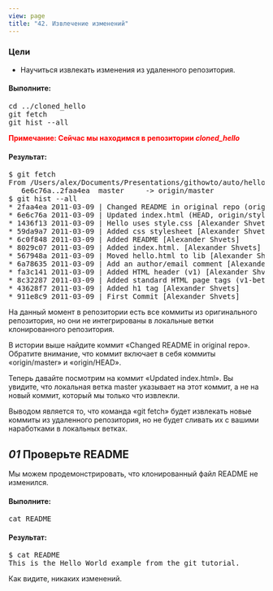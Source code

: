 ```yaml
---
view: page
title: "42. Извлечение изменений"
---
```


<h3>Цели</h3>

<ul><li>Научиться извлекать изменения из удаленного репозитория.</li></ul>

<h4 class="h4-pre">Выполните:</h4>

<pre class="instructions">cd ../cloned_hello
git fetch
git hist --all</pre>

<p style="color:red;"><strong><span class="caps">Примечание</span>: Сейчас мы находимся  в репозитории <em>cloned_hello</em> </strong></p>

<h4 class="h4-pre">Результат:</h4>

<pre class="sample">$ git fetch
From /Users/alex/Documents/Presentations/githowto/auto/hello
   6e6c76a..2faa4ea  master     -&gt; origin/master
$ git hist --all
* 2faa4ea 2011-03-09 | Changed README in original repo (origin/master, origin/HEAD) [Alexander Shvets]
* 6e6c76a 2011-03-09 | Updated index.html (HEAD, origin/style, master) [Alexander Shvets]
* 1436f13 2011-03-09 | Hello uses style.css [Alexander Shvets]
* 59da9a7 2011-03-09 | Added css stylesheet [Alexander Shvets]
* 6c0f848 2011-03-09 | Added README [Alexander Shvets]
* 8029c07 2011-03-09 | Added index.html. [Alexander Shvets]
* 567948a 2011-03-09 | Moved hello.html to lib [Alexander Shvets]
* 6a78635 2011-03-09 | Add an author/email comment [Alexander Shvets]
* fa3c141 2011-03-09 | Added HTML header (v1) [Alexander Shvets]
* 8c32287 2011-03-09 | Added standard HTML page tags (v1-beta) [Alexander Shvets]
* 43628f7 2011-03-09 | Added h1 tag [Alexander Shvets]
* 911e8c9 2011-03-09 | First Commit [Alexander Shvets]</pre>

<p>На данный момент в репозитории есть все коммиты из оригинального репозитория, но они не интегрированы в локальные ветки клонированного репозитория.</p>

<p>В истории выше найдите коммит «Changed <span class="caps">README</span> in original repo». Обратите внимание, что коммит включает в себя коммиты «origin/master» и «origin/<span class="caps">HEAD</span>».</p>

<p>Теперь  давайте посмотрим на коммит «Updated index.html». Вы увидите, что локальная ветка master указывает на этот коммит, а не на новый коммит, который мы только что извлекли.</p>

<p>Выводом является то, что команда «git fetch» будет извлекать новые коммиты из удаленного репозитория, но не будет сливать их с вашими наработками в локальных ветках.</p>

<h2><em>01</em> Проверьте <span class="caps">README</span></h2>

<p>Мы можем продемонстрировать, что клонированный файл <span class="caps">README</span> не изменился.</p>

<h4 class="h4-pre">Выполните:</h4>

<pre class="instructions">cat README</pre>

<h4 class="h4-pre">Результат:</h4>

<pre class="sample">$ cat README
This is the Hello World example from the git tutorial.</pre>

<p>Как видите, никаких изменений.</p>